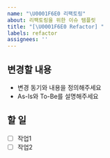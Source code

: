 ```yaml
---
name: "\U0001F6E0️ 리팩토링"
about: 리팩토링을 위한 이슈 템플릿
title: "[\U0001F6E0️ Refactor] "
labels: refactor
assignees: ''
---
```


## 변경할 내용
- 변경 동기와 내용을 정의해주세요
- As-Is와 To-Be를 설명해주세요

## 할 일
- [ ] 작업1
- [ ] 작업2